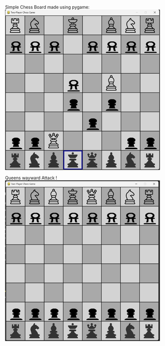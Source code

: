 Simple Chess Board made using pygame:
![!\[Checkmate.png\](image.png)](images/checkmate.png)

Queens wayward Attack !
![Chessboard.png](images/chessboardreadme.png)